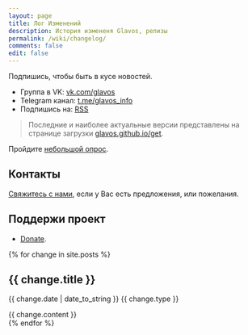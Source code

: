```yaml
---
layout: page
title: Лог Изменений
description: История измененя Glavos, релизы
permalink: /wiki/changelog/
comments: false
edit: false
---
```


Подпишись, чтобы быть в кусе новостей.

- Группа в VK: [vk.com/glavos](https://vk.com/glavos)
- Telegram канал: [t.me/glavos_info](https://telegram.me/glavos_info)
- Подпишись на: [RSS](https://glavos.github.io/wiki/feed.xml)

> Последние и наиболее актуальные версии представлены на странице загрузки [glavos.github.io/get](/get).

Пройдите [небольшой опрос](https://forms.gle/qzAUa6R4fShf3xSw7).

## Контакты

[Свяжитесь с нами](/wiki/#контакты), если у Вас есть предложения, или пожелания.

## Поддержи проект

- [Donate](/donat/).

<div class="changelog">
	{% for change in site.posts %}
		<div class="changelog_item">
			<h2>{{ change.title }}</h2>
			<p><span class="text-small">{{ change.date | date_to_string }}</span> <span class="badge {{ change.type }}">{{ change.type }}</span></p>
			{{ change.content }}
		</div>
	{% endfor %}
</div>

